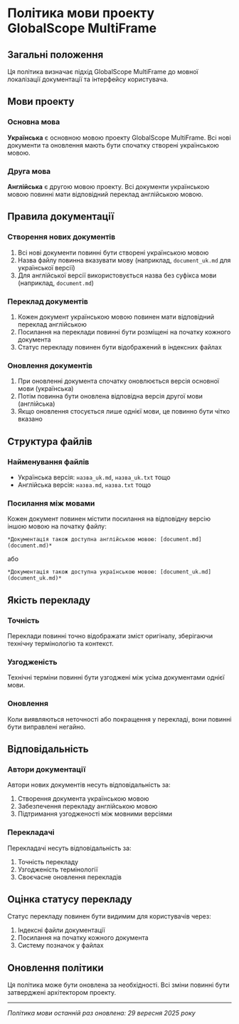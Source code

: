 # Політика мови проекту GlobalScope MultiFrame

## Загальні положення

Ця політика визначає підхід GlobalScope MultiFrame до мовної локалізації документації та інтерфейсу користувача.

## Мови проекту

### Основна мова
**Українська** є основною мовою проекту GlobalScope MultiFrame. Всі нові документи та оновлення мають бути спочатку створені українською мовою.

### Друга мова
**Англійська** є другою мовою проекту. Всі документи українською мовою повинні мати відповідний переклад англійською мовою.

## Правила документації

### Створення нових документів
1. Всі нові документи повинні бути створені українською мовою
2. Назва файлу повинна вказувати мову (наприклад, `document_uk.md` для української версії)
3. Для англійської версії використовується назва без суфікса мови (наприклад, `document.md`)

### Переклад документів
1. Кожен документ українською мовою повинен мати відповідний переклад англійською
2. Посилання на переклади повинні бути розміщені на початку кожного документа
3. Статус перекладу повинен бути відображений в індексних файлах

### Оновлення документів
1. При оновленні документа спочатку оновлюється версія основної мови (українська)
2. Потім повинна бути оновлена відповідна версія другої мови (англійська)
3. Якщо оновлення стосується лише однієї мови, це повинно бути чітко вказано

## Структура файлів

### Найменування файлів
- Українська версія: `назва_uk.md`, `назва_uk.txt` тощо
- Англійська версія: `назва.md`, `назва.txt` тощо

### Посилання між мовами
Кожен документ повинен містити посилання на відповідну версію іншою мовою на початку файлу:

```
*Документація також доступна англійською мовою: [document.md](document.md)*
```

або

```
*Документація також доступна українською мовою: [document_uk.md](document_uk.md)*
```

## Якість перекладу

### Точність
Переклади повинні точно відображати зміст оригіналу, зберігаючи технічну термінологію та контекст.

### Узгодженість
Технічні терміни повинні бути узгоджені між усіма документами однієї мови.

### Оновлення
Коли виявляються неточності або покращення у перекладі, вони повинні бути виправлені негайно.

## Відповідальність

### Автори документації
Автори нових документів несуть відповідальність за:
1. Створення документа українською мовою
2. Забезпечення перекладу англійською мовою
3. Підтримання узгодженості між мовними версіями

### Перекладачі
Перекладачі несуть відповідальність за:
1. Точність перекладу
2. Узгодженість термінології
3. Своєчасне оновлення перекладів

## Оцінка статусу перекладу

Статус перекладу повинен бути видимим для користувачів через:
1. Індексні файли документації
2. Посилання на початку кожного документа
3. Систему позначок у файлах

## Оновлення політики

Ця політика може бути оновлена за необхідності. Всі зміни повинні бути затверджені архітектором проекту.

---

*Політика мови останній раз оновлена: 29 вересня 2025 року*